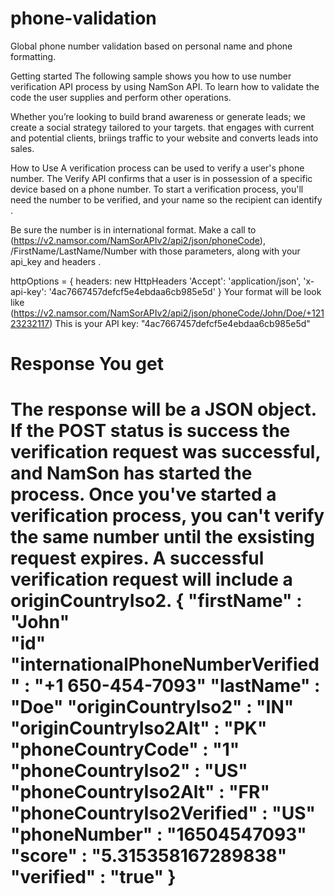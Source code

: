 
# phone-validation
Global phone number validation based on personal name and phone formatting.


Getting started
The following sample shows you how to use number verification API process by using NamSon API. To learn how to validate the code the user supplies and perform other operations.

Whether you’re looking to build brand awareness or generate leads; we create a social strategy tailored to your targets. that engages with current and potential clients, briings traffic to your website and converts leads into sales.


How to Use
A verification process can be used to verify a user's phone number. The Verify API confirms that a user is in possession of a specific device based on a phone number. To start a verification process, you'll need the number to be verified, and your name so the recipient can identify .

Be sure the number is in international format. Make a call to (https://v2.namsor.com/NamSorAPIv2/api2/json/phoneCode), /FirstName/LastName/Number with those parameters, along with your api_key and headers .

httpOptions = {
headers: new HttpHeaders 
'Accept': 'application/json',
'x-api-key': '4ac7667457defcf5e4ebdaa6cb985e5d'
}
Your format will be look like (https://v2.namsor.com/NamSorAPIv2/api2/json/phoneCode/John/Doe/+12123232117)
This is your API key: "4ac7667457defcf5e4ebdaa6cb985e5d"

<h1>Response You get<h1>

The response will be a JSON object. If the POST status is success the verification request was successful, and NamSon has started the process. Once you've started a verification process, you can't verify the same number until the exsisting request expires. A successful verification request will include a originCountryIso2.
{
"firstName"	: "John" <br>
"id" "internationalPhoneNumberVerified"	: "+1 650-454-7093"
"lastName" : "Doe"
"originCountryIso2" : "IN"
"originCountryIso2Alt" : "PK"
"phoneCountryCode" : "1"
"phoneCountryIso2" : "US"
"phoneCountryIso2Alt" : "FR"
"phoneCountryIso2Verified" : "US"
"phoneNumber" :	"16504547093"
"score" : "5.315358167289838"
"verified" : "true"
}

